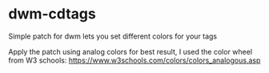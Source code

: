 # dwm-cdtags
Simple patch for dwm lets you set different colors for your tags

Apply the patch using analog colors for best result, I used the color wheel from W3 schools: https://www.w3schools.com/colors/colors_analogous.asp
